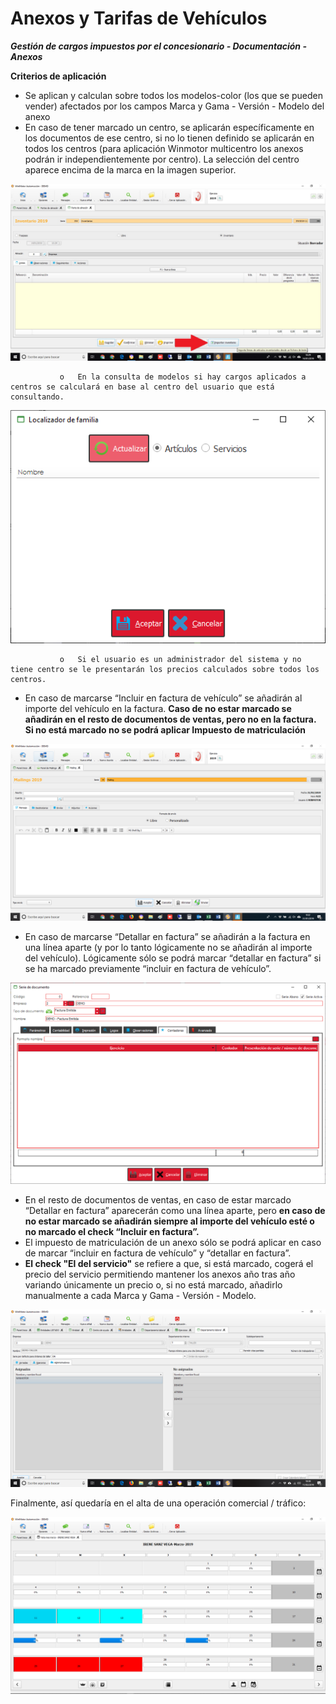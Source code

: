 # Anexos y Tarifas de Vehículos


  
_**Gestión de cargos impuestos por el concesionario - Documentación - Anexos**_

**Criterios de aplicación**

* Se aplican y calculan sobre todos los modelos-color \(los que se pueden vender\) afectados por los campos Marca y Gama - Versión - Modelo del anexo 
* En caso de tener marcado un centro, se aplicarán específicamente en los documentos de ese centro, si no lo tienen definido se aplicarán en todos los centros \(para aplicación Winmotor multicentro los anexos podrán ir independientemente por centro\). La selección del centro aparece encima de la marca en la imagen superior.

![](../../.gitbook/assets/image%20%28386%29.png)

               o   En la consulta de modelos si hay cargos aplicados a centros se calculará en base al centro del usuario que está consultando.

![](../../.gitbook/assets/image%20%28413%29.png)

               o   Si el usuario es un administrador del sistema y no tiene centro se le presentarán los precios calculados sobre todos los centros.

* En caso de marcarse “Incluir en factura de vehículo” se añadirán al importe del vehículo en la factura. **Caso de no estar marcado se añadirán en el resto de documentos de ventas, pero no en la factura. Si no está marcado no se podrá aplicar Impuesto de matriculación**

![](../../.gitbook/assets/image%20%2889%29.png)

* En caso de marcarse “Detallar en factura” se añadirán a la factura en una línea aparte \(y por lo tanto lógicamente no se añadirán al importe del vehículo\). Lógicamente sólo se podrá marcar “detallar en factura” si se ha marcado previamente “incluir en factura de vehículo”.

![](../../.gitbook/assets/image%20%28429%29.png)

* En el resto de documentos de ventas, en caso de estar marcado “Detallar en factura” aparecerán como una línea aparte, pero **en caso de no estar marcado se añadirán siempre al importe del vehículo esté o no marcado el check “Incluir en factura”.**
* El impuesto de matriculación de un anexo sólo se podrá aplicar en caso de marcar “incluir en factura de vehículo” y “detallar en factura”.
* **El check "El del servicio"** se refiere a que, si está marcado, cogerá el precio del servicio permitiendo mantener los anexos año tras año variando únicamente un precio o, si no está marcado, añadirlo manualmente a cada Marca y Gama - Versión - Modelo.

![](../../.gitbook/assets/image%20%28459%29.png)

Finalmente, así quedaría en el alta de una operación comercial / tráfico:

![](../../.gitbook/assets/image%20%28222%29.png)

